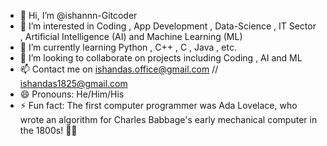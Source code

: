 - 👋 Hi, I’m @ishannn-Gitcoder
- 👀 I’m interested in Coding , App Development , Data-Science , IT Sector , Artificial Intelligence (AI) and Machine Learning (ML)
- 🌱 I’m currently learning Python , C++ , C , Java , etc.
- 💞️ I’m looking to collaborate on projects including Coding , AI and ML
- 📫 Contact me on ishandas.office@gmail.com // ishandas1825@gmail.com
- 😄 Pronouns: He/Him/His
- ⚡ Fun fact: The first computer programmer was Ada Lovelace, who wrote an algorithm for Charles Babbage's early mechanical computer in the 1800s! 👩‍💻

<!---
ishannn-Gitcoder/ishannn-Gitcoder is a ✨ special ✨ repository because its `README.md` (this file) appears on your GitHub profile.
You can click the Preview link to take a look at your changes.
--->
